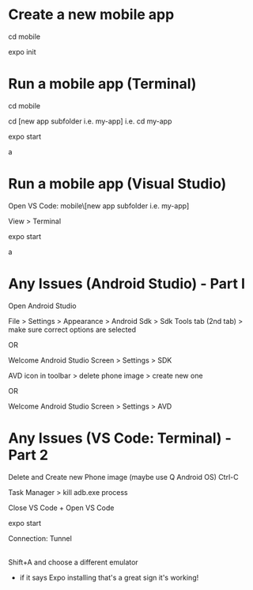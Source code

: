 # Create a new mobile app
cd mobile <p>
expo init <p>

# Run a mobile app (Terminal)
cd mobile <p>
cd [new app subfolder i.e. my-app] i.e. cd my-app <p>
expo start <p>
a <p>

# Run a mobile app (Visual Studio)
Open VS Code: mobile\\[new app subfolder i.e. my-app] <p>
View > Terminal <p>
expo start <p>
a <p>

# Any Issues (Android Studio) - Part I
Open Android Studio <p>
File > Settings > Appearance > Android Sdk > Sdk Tools tab (2nd tab) > make sure correct options are selected <p>
  OR <p>
Welcome Android Studio Screen > Settings > SDK <p>
  
AVD icon in toolbar > delete phone image > create new one <p>
  OR <p>
Welcome Android Studio Screen > Settings > AVD

# Any Issues (VS Code: Terminal) - Part 2
Delete and Create new Phone image (maybe use Q Android OS)
Ctrl-C <p>
Task Manager > kill adb.exe process  <p>
Close VS Code + Open VS Code <p>
expo start <p>
Connection: Tunnel <p>  
Shift+A and choose a different emulator <p>
  - if it says Expo installing that's a great sign it's working! <p>

    
